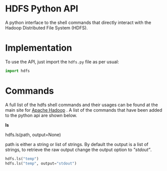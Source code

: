 HDFS Python API
===============

A python interface to the shell commands that directly interact with the Hadoop Distributed File System (HDFS).

Implementation
==============

To use the API, just import the `hdfs.py` file as per usual:

```Python
import hdfs
```

Commands
========

A full list of the hdfs shell commands and their usages can be found at the main site for [Apache Hadoop](http://hadoop.apache.org/docs/current/hadoop-project-dist/hadoop-common/FileSystemShell.html) . A list of the commands that have been added to the python api are shown below.

**ls**

hdfs.ls(path, output=None)

path is either a string or list of strings. By default the output is a list of strings, to retrieve the raw output change the output option to *"stdout"*.

```Python   
hdfs.ls("temp")
hdfs.ls("temp", output="stdout")
```